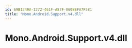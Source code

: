 ```yaml
---
id: 69B1349A-1272-461F-A87F-060BEFA7F581
title: "Mono.Android.Support.v4.dll"
---
```


# Mono.Android.Support.v4.dll
